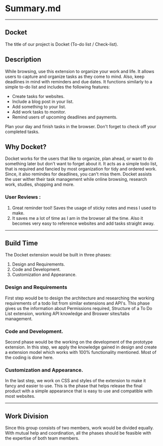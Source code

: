 # Summary.md

----------------------

## Docket
The title of our project is Docket (To-do list / Check-list).

## Description 
While browsing, use this extension to organize your work and life. It allows users to capture and organize tasks as they come to mind. Also, keep deadlines in mind with reminders and due dates. It functions similarly to a simple to-do list and includes the following features: 
- Create tasks for websites. 
- Include a blog post in your list. 
- Add something to your list. 
- Add work tasks to monitor. 
- Remind users of upcoming deadlines and payments. 

Plan your day and finish tasks in the browser. Don't forget to check off your completed tasks.

## Why Docket?
Docket works for the users that like to organize, plan ahead, or want to do something later but don't want to forget about it. It acts as a simple todo list, that is required and fancied by most organization for tidy and ordered work. Since, it also remindes for deadlines, you can't miss them. Docket assists the user wither their task management while online browsing, research work, studies, shopping and more. 

### User Reviews :
1.  Great reminder tool! Saves the usage of sticky notes and mess I used to make.  
2.  It saves me a lot of time as I am in the browser all the time. Also it becomes very easy to reference websites and add tasks straight away.

---------------------

## Build Time
The Docket extension would be built in three phases:
1. Design and Requirements.
2. Code and Development.
3. Customization and Appearance.

### Design and Requirements
First step would be to design the architecture and researching the working requirements of a todo list from similar extensions and API's. This phase gives us the information about Permissions required, Structure of a To Do List extension, working API knowledge and Broswer sites/tabs management.  

### Code and Development.
Second phase would be the working on the development of the prototype extension. In this step, we apply the knowledge gained in design and create a extension model which works with 100% functionality mentioned. Most of the coding is done here. 

### Customization and Appearance.
In the last step, we work on CSS and styles of the extension to make it fancy and easier to use. This is the phase that helps release the final product with a simple appearance that is easy to use and compatible with most websites.

---------------------
## Work Division
Since this group consists of two members, work would be divided equally. With mutual help and coordination, all the phases should be feasible with the expertise of both team members. 
